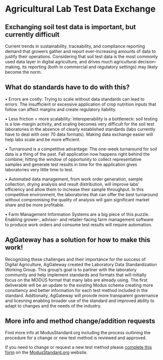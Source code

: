 # Agricultural Lab Test Data Exchange

## Exchanging soil test data is important, but currently difficult
Current trends in sustainability, traceability, and compliance reporting demand that growers gather and report ever-increasing amounts of data to justify their operations. Considering that soil test data is the most commonly used data layer in digital agriculture, and drives much agricultural decision-making, its reporting (both in commercial and regulatory settings) may likely become the norm.

## What do standards have to do with this?

•	Errors are costly: Trying to scale without data standards can lead to errors. The insufficient or excessive application of crop nutrition inputs that follow can affect margins and create regulatory liability.

•	Less friction = more scalability: Interoperability is a bottleneck: soil testing is a low-margin activity, and scaling becomes very difficult for the soil test laboratories in the absence of clearly established standards (labs currently have to deal with over 70 data formats). Making data exchange easier will help labs scale and be more efficient.

•	Turnaround is a competitive advantage: The one-week turnaround for soil data is a thing of the past. Fall application now happens right behind the combine; hitting the window of opportunity to collect representative samples and generate test results in time for the application gives laboratories very little time to test. 

•	Automated data management, from work order generation, sample collection, drying analysis and result distribution, will improve labs’ efficiency and allow them to increase their sample throughput. In this competitive environment, the laboratories that can offer the best turnaround without compromising the quality of analysis will gain significant market share and be more profitable.

•	Farm Management Information Systems are a big piece of this puzzle. Enabling grower-, advisor- and retailer-facing farm management software to produce work orders and consume test results will require automation.

## AgGateway has a solution for how to make this work!

Recognizing these challenges and their importance for the success of Digital Agriculture, AgGateway created the Laboratory Data Standardization Working Group. This group’s goal is to partner with the laboratory community and help implement standards and formats that will initially focus on the MODUS format that many labs are already using. The first deliverable will be an update to the existing Modus schema creating more consitiency and better information for each test method included in the standard. Addtionally, AgGateway will proivde more transparent governance and licesning enabling broader use of the standard and improved ability to adapt to changes and the needs of the industry. 

## More info and method change/addition requests
Find more info at ModusStandard.org including the process outlining the procedure for a change or new test method is reviewed and approved. 

If you need to change or request a new test method please [complete this form](https://aggateway.atlassian.net/l/cp/pb0wd1Ye) on the [ModusStandard.org](http://modusstandard.org) website.

